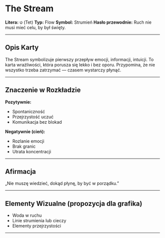 
# The Stream

**Litera:** ט (Tet)
**Typ:** Flow
**Symbol:** Strumień
**Hasło przewodnie:** Ruch nie musi mieć celu, by był święty.

---

## Opis Karty
The Stream symbolizuje pierwszy przepływ emocji, informacji, intuicji. To karta wrażliwości, która porusza się lekko i bez oporu. Przypomina, że nie wszystko trzeba zatrzymać — czasem wystarczy płynąć.

---

## Znaczenie w Rozkładzie

**Pozytywnie:**
- Spontaniczność
- Przejrzystość uczuć
- Komunikacja bez blokad

**Negatywnie (cień):**
- Rozlanie emocji
- Brak granic
- Utrata koncentracji
---

## Afirmacja
„Nie muszę wiedzieć, dokąd płynę, by być w porządku.”

---

## Elementy Wizualne (propozycja dla grafika)
- Woda w ruchu
- Linie strumienia lub cieczy
- Elementy przejrzystości

---
